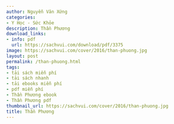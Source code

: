 ```yaml
---
author: Nguyễn Văn Xứng
categories:
- Y Học - Sức Khỏe
description: Thần Phương
download_links:
- info: pdf
  url: https://sachvui.com/download/pdf/3375
image: https://sachvui.com/cover/2016/than-phuong.jpg
layout: post
permalink: /than-phuong.html
tags:
- tải sách miễn phí
- tải sách nhanh
- tải ebooks miễn phí
- pdf miễn phí
- Thần Phương ebook
- Thần Phương pdf
thumbnail_url: https://sachvui.com/cover/2016/than-phuong.jpg
title: Thần Phương
---
```


 <div class="item-desc text-justify"> </div>